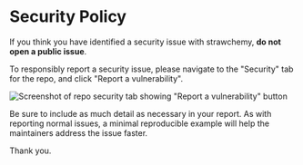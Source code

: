 # Security Policy

If you think you have identified a security issue with strawchemy, **do not open a public issue**.

To responsibly report a security issue, please navigate to the "Security" tab for the repo, and click "Report a vulnerability".

![Screenshot of repo security tab showing "Report a vulnerability" button](https://github.com/gazorby/strawchemy.github/raw/main/assets/github_report_vulnerability.png)

Be sure to include as much detail as necessary in your report. As with reporting normal issues, a minimal reproducible example will help the maintainers address the issue faster.

Thank you.
